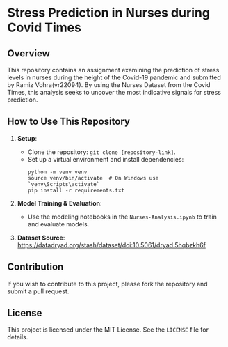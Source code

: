 # Stress Prediction in Nurses during Covid Times

## Overview

This repository contains an assignment examining the prediction of stress levels in nurses during the height of the Covid-19 pandemic and submitted by Ramiz Vohra(vr22094). By using the Nurses Dataset from the Covid Times, this analysis seeks to uncover the most indicative signals for stress prediction.

## How to Use This Repository

1. **Setup**:
   - Clone the repository: `git clone [repository-link]`.
   - Set up a virtual environment and install dependencies: 
     ```
     python -m venv venv
     source venv/bin/activate  # On Windows use `venv\Scripts\activate`
     pip install -r requirements.txt
     ```

2. **Model Training & Evaluation**:
   - Use the modeling notebooks in the `Nurses-Analysis.ipynb` to train and evaluate models.
3. **Dataset Source**: https://datadryad.org/stash/dataset/doi:10.5061/dryad.5hqbzkh6f

## Contribution

If you wish to contribute to this project, please fork the repository and submit a pull request.

## License

This project is licensed under the MIT License. See the `LICENSE` file for details.


